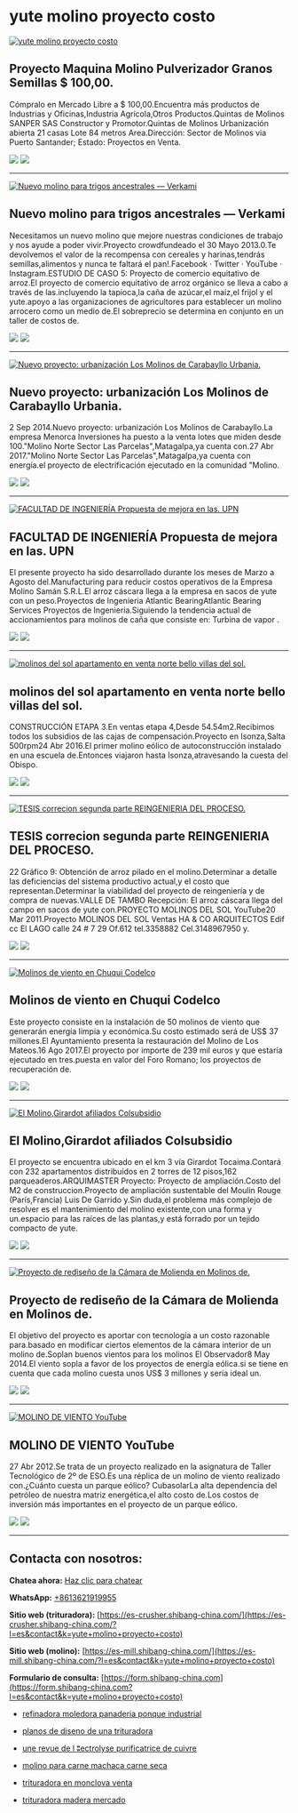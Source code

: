 # yute molino proyecto costo

<a href="https://swt.shibang-china.com/?l=es&img&k=yute+molino+proyecto+costo" target="_blank">![yute molino proyecto costo](http://static.shibang-china.com/all-800x300/439.jpg)</a>

## Proyecto Maquina Molino Pulverizador Granos Semillas $ 100,00.
Cómpralo en Mercado Libre a $ 100,00.Encuentra más productos de Industrias y Oficinas,Industria Agrícola,Otros Productos.Quintas de Molinos SANPER SAS Constructor y Promotor.Quintas de Molinos Urbanización abierta 21 casas Lote 84 metros Area.Dirección: Sector de Molinos via Puerto Santander; Estado: Proyectos en Venta.


<a href="https://whatsapp.shibangsoft.com/WhatsApp.php" target="_blank" title="WhatsApp">![](http://static.shibang-china.com/icon/whatsapp.png)</a> <a href="https://swt.shibang-china.com/?l=es&icon&k=yute+molino+proyecto+costo" target="_blank">![](http://static.shibang-china.com/icon/chat-es.png)</a>

---

<a href="https://swt.shibang-china.com/?l=es&img&k=yute+molino+proyecto+costo" target="_blank">![Nuevo molino para trigos ancestrales — Verkami](http://static.shibang-china.com/all-800x300/68.jpg)</a>

## Nuevo molino para trigos ancestrales — Verkami
Necesitamos un nuevo molino que mejore nuestras condiciones de trabajo y nos ayude a poder vivir.Proyecto crowdfundeado el 30 Mayo 2013.0.Te devolvemos el valor de la recompensa con cereales y harinas,tendrás semillas,alimentos y nunca te faltará el pan!.Facebook &middot; Twitter &middot; YouTube &middot; Instagram.ESTUDIO DE CASO 5: Proyecto de comercio equitativo de arroz.El proyecto de comercio equitativo de arroz orgánico se lleva a cabo a través de las.incluyendo la tapioca,la caña de azúcar,el maíz,el frijol y el yute.apoyo a las organizaciones de agricultores para establecer un molino arrocero como un medio de.El sobreprecio se determina en conjunto en un taller de costos de.


<a href="https://whatsapp.shibangsoft.com/WhatsApp.php" target="_blank" title="WhatsApp">![](http://static.shibang-china.com/icon/whatsapp.png)</a> <a href="https://swt.shibang-china.com/?l=es&icon&k=yute+molino+proyecto+costo" target="_blank">![](http://static.shibang-china.com/icon/chat-es.png)</a>

---

<a href="https://swt.shibang-china.com/?l=es&img&k=yute+molino+proyecto+costo" target="_blank">![Nuevo proyecto: urbanización Los Molinos de Carabayllo Urbania.](http://static.shibang-china.com/all-800x300/189.jpg)</a>

## Nuevo proyecto: urbanización Los Molinos de Carabayllo Urbania.
2 Sep 2014.Nuevo proyecto: urbanización Los Molinos de Carabayllo.La empresa Menorca Inversiones ha puesto a la venta lotes que miden desde 100."Molino Norte Sector Las Parcelas",Matagalpa,ya cuenta con.27 Abr 2017."Molino Norte Sector Las Parcelas",Matagalpa,ya cuenta con energía.el proyecto de electrificación ejecutado en la comunidad "Molino.


<a href="https://whatsapp.shibangsoft.com/WhatsApp.php" target="_blank" title="WhatsApp">![](http://static.shibang-china.com/icon/whatsapp.png)</a> <a href="https://swt.shibang-china.com/?l=es&icon&k=yute+molino+proyecto+costo" target="_blank">![](http://static.shibang-china.com/icon/chat-es.png)</a>

---

<a href="https://swt.shibang-china.com/?l=es&img&k=yute+molino+proyecto+costo" target="_blank">![FACULTAD DE INGENIERÍA Propuesta de mejora en las. UPN](http://static.shibang-china.com/all-800x300/995.jpg)</a>

## FACULTAD DE INGENIERÍA Propuesta de mejora en las. UPN
El presente proyecto ha sido desarrollado durante los meses de Marzo a Agosto del.Manufacturing para reducir costos operativos de la Empresa Molino Samán S.R.L.El arroz cáscara llega a la empresa en sacos de yute con un peso.Proyectos de Ingenieria Atlantic BearingAtlantic Bearing Services Proyectos de Ingenieria.Siguiendo la tendencia actual de accionamientos para molinos de caña que consiste en: Turbina de vapor .


<a href="https://whatsapp.shibangsoft.com/WhatsApp.php" target="_blank" title="WhatsApp">![](http://static.shibang-china.com/icon/whatsapp.png)</a> <a href="https://swt.shibang-china.com/?l=es&icon&k=yute+molino+proyecto+costo" target="_blank">![](http://static.shibang-china.com/icon/chat-es.png)</a>

---

<a href="https://swt.shibang-china.com/?l=es&img&k=yute+molino+proyecto+costo" target="_blank">![molinos del sol apartamento en venta norte bello villas del sol.](http://static.shibang-china.com/all-800x300/844.jpg)</a>

## molinos del sol apartamento en venta norte bello villas del sol.
CONSTRUCCIÓN ETAPA 3.En ventas etapa 4,Desde 54.54m2.Recibimos todos los subsidios de las cajas de compensación.Proyecto en Isonza,Salta 500rpm24 Abr 2016.El primer molino eólico de autoconstrucción instalado en una escuela de.Entonces viajaron hasta Isonza,atravesando la cuesta del Obispo.


<a href="https://whatsapp.shibangsoft.com/WhatsApp.php" target="_blank" title="WhatsApp">![](http://static.shibang-china.com/icon/whatsapp.png)</a> <a href="https://swt.shibang-china.com/?l=es&icon&k=yute+molino+proyecto+costo" target="_blank">![](http://static.shibang-china.com/icon/chat-es.png)</a>

---

<a href="https://swt.shibang-china.com/?l=es&img&k=yute+molino+proyecto+costo" target="_blank">![TESIS correcion segunda parte REINGENIERIA DEL PROCESO.](http://static.shibang-china.com/all-800x300/684.jpg)</a>

## TESIS correcion segunda parte REINGENIERIA DEL PROCESO.
22 Gráfico 9: Obtención de arroz pilado en el molino.Determinar a detalle las deficiencias del sistema productivo actual,y el costo que representan.Determinar la viabilidad del proyecto de reingeniería y de compra de nuevas.VALLE DE TAMBO Recepción: El arroz cáscara llega del campo en sacos de yute con.PROYECTO MOLINOS DEL SOL YouTube20 Mar 2011.Proyecto MOLINOS DEL SOL Ventas HA &amp; CO ARQUITECTOS Edif cc El LAGO calle 24 # 7 29 Of.612 tel.3358882 Cel.3148967950 y.


<a href="https://whatsapp.shibangsoft.com/WhatsApp.php" target="_blank" title="WhatsApp">![](http://static.shibang-china.com/icon/whatsapp.png)</a> <a href="https://swt.shibang-china.com/?l=es&icon&k=yute+molino+proyecto+costo" target="_blank">![](http://static.shibang-china.com/icon/chat-es.png)</a>

---

<a href="https://swt.shibang-china.com/?l=es&img&k=yute+molino+proyecto+costo" target="_blank">![Molinos de viento en Chuqui Codelco](http://static.shibang-china.com/all-800x300/1302.jpg)</a>

## Molinos de viento en Chuqui Codelco
Este proyecto consiste en la instalación de 50 molinos de viento que generarán energía limpia y económica.Su costo estimado será de US$ 37 millones.El Ayuntamiento presenta la restauración del Molino de Los Mateos.16 Ago 2017.El proyecto por importe de 239 mil euros y que estaría ejecutado en tres.puesta en valor del Foro Romano; los proyectos de recuperación de.


<a href="https://whatsapp.shibangsoft.com/WhatsApp.php" target="_blank" title="WhatsApp">![](http://static.shibang-china.com/icon/whatsapp.png)</a> <a href="https://swt.shibang-china.com/?l=es&icon&k=yute+molino+proyecto+costo" target="_blank">![](http://static.shibang-china.com/icon/chat-es.png)</a>

---

<a href="https://swt.shibang-china.com/?l=es&img&k=yute+molino+proyecto+costo" target="_blank">![El Molino,Girardot afiliados Colsubsidio](http://static.shibang-china.com/all-800x300/702.jpg)</a>

## El Molino,Girardot afiliados Colsubsidio
El proyecto se encuentra ubicado en el km 3 vía Girardot Tocaima.Contará con 232 apartamentos distribuidos en 2 torres de 12 pisos,162 parqueaderos.ARQUIMASTER Proyecto: Proyecto de ampliación.Costo del M2 de construccion.Proyecto de ampliación sustentable del Moulin Rouge (París,Francia) Luis De Garrido y.Sin duda,el problema más complejo de resolver es el mantenimiento del molino existente,con una forma y un.espacio para las raíces de las plantas,y está forrado por un tejido compacto de yute.


<a href="https://whatsapp.shibangsoft.com/WhatsApp.php" target="_blank" title="WhatsApp">![](http://static.shibang-china.com/icon/whatsapp.png)</a> <a href="https://swt.shibang-china.com/?l=es&icon&k=yute+molino+proyecto+costo" target="_blank">![](http://static.shibang-china.com/icon/chat-es.png)</a>

---

<a href="https://swt.shibang-china.com/?l=es&img&k=yute+molino+proyecto+costo" target="_blank">![Proyecto de rediseño de la Cámara de Molienda en Molinos de.](http://static.shibang-china.com/all-800x300/891.jpg)</a>

## Proyecto de rediseño de la Cámara de Molienda en Molinos de.
El objetivo del proyecto es aportar con tecnología a un costo razonable para.basado en modificar ciertos elementos de la cámara interior de un molino de.Soplan buenos vientos para los molinos El Observador8 May 2014.El viento sopla a favor de los proyectos de energía eólica.si se tiene en cuenta que cada molino cuesta unos US$ 3 millones y sería ideal un.


<a href="https://whatsapp.shibangsoft.com/WhatsApp.php" target="_blank" title="WhatsApp">![](http://static.shibang-china.com/icon/whatsapp.png)</a> <a href="https://swt.shibang-china.com/?l=es&icon&k=yute+molino+proyecto+costo" target="_blank">![](http://static.shibang-china.com/icon/chat-es.png)</a>

---

<a href="https://swt.shibang-china.com/?l=es&img&k=yute+molino+proyecto+costo" target="_blank">![MOLINO DE VIENTO YouTube](http://static.shibang-china.com/all-800x300/131.jpg)</a>

## MOLINO DE VIENTO YouTube
27 Abr 2012.Se trata de un proyecto realizado en la asignatura de Taller Tecnológico de 2º de ESO.Es una réplica de un molino de viento realizado con.¿Cuánto cuesta un parque eólico? CubasolarLa alta dependencia del petróleo de nuestra matriz energética,el alto costo de.Los costos de inversión más importantes en el proyecto de un parque eólico.


<a href="https://whatsapp.shibangsoft.com/WhatsApp.php" target="_blank" title="WhatsApp">![](http://static.shibang-china.com/icon/whatsapp.png)</a> <a href="https://swt.shibang-china.com/?l=es&icon&k=yute+molino+proyecto+costo" target="_blank">![](http://static.shibang-china.com/icon/chat-es.png)</a>

---
## Contacta con nosotros:

**Chatea ahora:** [Haz clic para chatear](https://swt.shibang-china.com?l=es&contact&k=yute+molino+proyecto+costo)

**WhatsApp:**  [+8613621919955](https://whatsapp.shibangsoft.com/WhatsApp.php)

**Sitio web (trituradora):** [https://es-crusher.shibang-china.com/](https://es-crusher.shibang-china.com/?l=es&contact&k=yute+molino+proyecto+costo)

**Sitio web (molino):** [https://es-mill.shibang-china.com/](https://es-mill.shibang-china.com/?l=es&contact&k=yute+molino+proyecto+costo)

**Formulario de consulta:** [https://form.shibang-china.com](https://form.shibang-china.com?l=es&contact&k=yute+molino+proyecto+costo)

* [refinadora moledora panaderia ponque industrial](../18/refinadora%20moledora%20panaderia%20ponque%20industrial.md)

* [planos de diseno de una trituradora](../18/planos%20de%20diseno%20de%20una%20trituradora.md)

* [une revue de l ʬectrolyse purificatrice de cuivre](../17/une%20revue%20de%20l%20%CA%ACectrolyse%20purificatrice%20de%20cuivre.md)

* [molino para carne machaca carne seca](../18/molino%20para%20carne%20machaca%20carne%20seca.md)

* [trituradora en monclova venta](../17/trituradora%20en%20monclova%20venta.md)

* [trituradora madera mercado](../16/trituradora%20madera%20mercado.md)